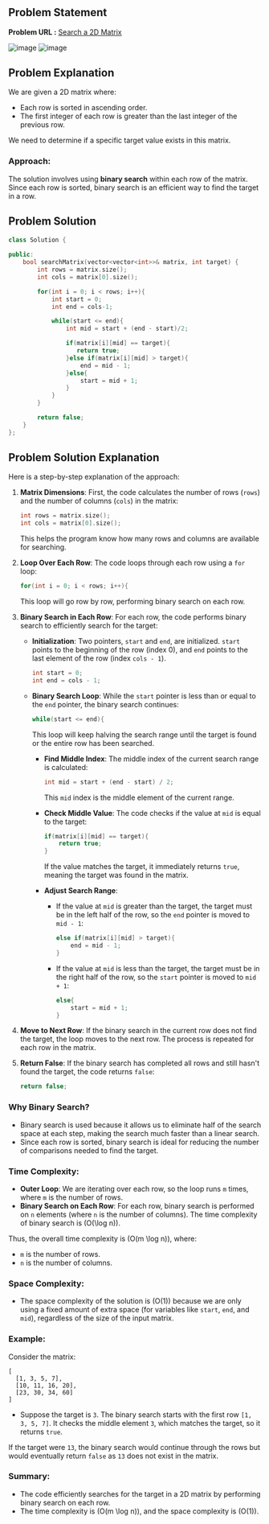 <h1 align='center'></h1>

## Problem Statement

**Problem URL :** [Search a 2D Matrix](https://leetcode.com/problems/search-a-2d-matrix/)

![image](https://github.com/user-attachments/assets/e69ca95b-9b1e-45c7-bad7-b7a86059957e)
![image](https://github.com/user-attachments/assets/55f106ed-cbdf-47b9-a8c1-47fc786aee7e)

## Problem Explanation

We are given a 2D matrix where:
- Each row is sorted in ascending order.
- The first integer of each row is greater than the last integer of the previous row.

We need to determine if a specific target value exists in this matrix.

### Approach:
The solution involves using **binary search** within each row of the matrix. Since each row is sorted, binary search is an efficient way to find the target in a row.


## Problem Solution
```cpp
class Solution {
    
public:
    bool searchMatrix(vector<vector<int>>& matrix, int target) {
        int rows = matrix.size();
        int cols = matrix[0].size();

        for(int i = 0; i < rows; i++){
            int start = 0;
            int end = cols-1;

            while(start <= end){
                int mid = start + (end - start)/2;

                if(matrix[i][mid] == target){
                   return true;
                }else if(matrix[i][mid] > target){
                    end = mid - 1;
                }else{
                    start = mid + 1;
                }
            }
        }

        return false;
    }
};
```

## Problem Solution Explanation

Here is a step-by-step explanation of the approach:

1. **Matrix Dimensions**:
   First, the code calculates the number of rows (`rows`) and the number of columns (`cols`) in the matrix:
   ```cpp
   int rows = matrix.size();
   int cols = matrix[0].size();
   ```
   This helps the program know how many rows and columns are available for searching.

2. **Loop Over Each Row**:
   The code loops through each row using a `for` loop:
   ```cpp
   for(int i = 0; i < rows; i++){
   ```
   This loop will go row by row, performing binary search on each row.

3. **Binary Search in Each Row**:
   For each row, the code performs binary search to efficiently search for the target:
   
   - **Initialization**:
     Two pointers, `start` and `end`, are initialized. `start` points to the beginning of the row (index 0), and `end` points to the last element of the row (index `cols - 1`).
     ```cpp
     int start = 0;
     int end = cols - 1;
     ```

   - **Binary Search Loop**:
     While the `start` pointer is less than or equal to the `end` pointer, the binary search continues:
     ```cpp
     while(start <= end){
     ```
     This loop will keep halving the search range until the target is found or the entire row has been searched.

     - **Find Middle Index**:
       The middle index of the current search range is calculated:
       ```cpp
       int mid = start + (end - start) / 2;
       ```
       This `mid` index is the middle element of the current range.

     - **Check Middle Value**:
       The code checks if the value at `mid` is equal to the target:
       ```cpp
       if(matrix[i][mid] == target){
           return true;
       }
       ```
       If the value matches the target, it immediately returns `true`, meaning the target was found in the matrix.

     - **Adjust Search Range**:
       - If the value at `mid` is greater than the target, the target must be in the left half of the row, so the `end` pointer is moved to `mid - 1`:
         ```cpp
         else if(matrix[i][mid] > target){
             end = mid - 1;
         }
         ```
       - If the value at `mid` is less than the target, the target must be in the right half of the row, so the `start` pointer is moved to `mid + 1`:
         ```cpp
         else{
             start = mid + 1;
         }
         ```

4. **Move to Next Row**:
   If the binary search in the current row does not find the target, the loop moves to the next row. The process is repeated for each row in the matrix.

5. **Return False**:
   If the binary search has completed all rows and still hasn't found the target, the code returns `false`:
   ```cpp
   return false;
   ```

### Why Binary Search?
- Binary search is used because it allows us to eliminate half of the search space at each step, making the search much faster than a linear search.
- Since each row is sorted, binary search is ideal for reducing the number of comparisons needed to find the target.

### Time Complexity:
- **Outer Loop**: We are iterating over each row, so the loop runs `m` times, where `m` is the number of rows.
- **Binary Search on Each Row**: For each row, binary search is performed on `n` elements (where `n` is the number of columns). The time complexity of binary search is \(O(\log n)\).
  
Thus, the overall time complexity is \(O(m \log n)\), where:
- `m` is the number of rows.
- `n` is the number of columns.

### Space Complexity:
- The space complexity of the solution is \(O(1)\) because we are only using a fixed amount of extra space (for variables like `start`, `end`, and `mid`), regardless of the size of the input matrix.

### Example:
Consider the matrix:
```
[
  [1, 3, 5, 7],
  [10, 11, 16, 20],
  [23, 30, 34, 60]
]
```
- Suppose the target is `3`. The binary search starts with the first row `[1, 3, 5, 7]`. It checks the middle element `3`, which matches the target, so it returns `true`.

If the target were `13`, the binary search would continue through the rows but would eventually return `false` as `13` does not exist in the matrix.

### Summary:
- The code efficiently searches for the target in a 2D matrix by performing binary search on each row.
- The time complexity is \(O(m \log n)\), and the space complexity is \(O(1)\).

